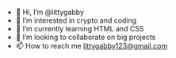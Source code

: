 - 👋 Hi, I’m @littygabby
- 👀 I’m interested in crypto and coding
- 🌱 I’m currently learning HTML and CSS
- 💞️ I’m looking to collaborate on big projects 
- 📫 How to reach me littygabby123@gmail.com

<!---
littygabby/littygabby is a ✨ special ✨ repository because its `README.md` (this file) appears on your GitHub profile.
You can click the Preview link to take a look at your changes.
--->
